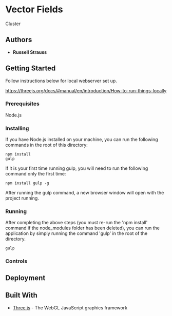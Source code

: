 # Vector Fields

Cluster

## Authors

* **Russell Strauss**

## Getting Started

Follow instructions below for local webserver set up.

https://threejs.org/docs/#manual/en/introduction/How-to-run-things-locally

### Prerequisites

Node.js

### Installing

If you have Node.js installed on your machine, you can run the following commands in the root of this directory:

```
npm install
gulp
```

If it is your first time running gulp, you will need to run the following command only the first time:

```
npm install gulp -g
```

After running the gulp command, a new browser window will open with the project running.

### Running

After completing the above steps (you must re-run the 'npm install' command if the node_modules folder has been deleted), you can run the application by simply running the command 'gulp' in the root of the directory.

```
gulp
```

### Controls

## Deployment

<!-- If you cannot run local web server, view project here: [http://jrstrauss.net/cg/tetrobot/](http://jrstrauss.net/cg/tetrobot/) -->

## Built With

* [Three.js](https://threejs.org/) - The WebGL JavaScript graphics framework